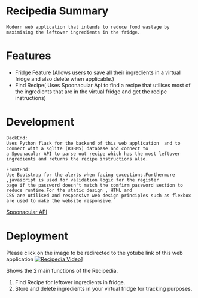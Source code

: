 # Recipedia Summary
```
Modern web application that intends to reduce food wastage by maximising the leftover ingredients in the fridge.
```
# Features
- Fridge Feature (Allows users to save all their ingredients in a virtual fridge and also delete when applicable.)
- Find Recipe( Uses Spoonacular Api to find a recipe that utilises most of the ingredients that are in the virtual fridge
               and get the recipe instructions)
               
               
# Development
```
BackEnd:
Uses Python flask for the backend of this web application  and to connect with a sqlite (RDBMS) database and connect to 
a Spoonacular API to parse out recipe which has the most leftover ingredients and returns the recipe instructions also.

FrontEnd:
Use Bootstrap for the alerts when facing exceptions.Furthermore ,javascript is used for validation logic for the register
page if the password doesn't match the comfirm password section to reduce runtime.For the static design , HTML and 
CSS are utilised and responsive web design principles such as flexbox are used to make the website responsive.
```
[Spoonacular API](https://spoonacular.com/food-api)



# Deployment
Please click on the image to be redirected to the yotube link of this web application
[![Recipedia Video](http://img.youtube.com/vi/RurqXAiLmqE/0.jpg)](http://www.youtube.com/watch?v=RurqXAiLmqE "Recipedia")]

Shows the 2 main functions of the Recipedia.
1. Find Recipe for leftover ingredients in fridge.
2. Store and delete ingredients in your virtual fridge for tracking purposes.

